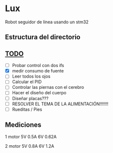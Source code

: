 # Lux
Robot seguidor de línea usando un stm32

## Estructura del directorio


## [TODO](TODO)
 - [ ] Probar control con dos ifs
 - [x] medir consumo de fuente
 - [ ] Leer todos los ojos
 - [ ] Calcular el PID
 - [ ] Controlar las piernas con el cerebro
 - [ ] Hacer el diseño del cuerpo
 - [ ] Diseñar placas???
 - [ ] RESOLVER EL TEMA DE LA ALIMENTACIÓN!!!!!!!
 - [ ] Rueditas / Pies

## Mediciones

1 motor 5V  0.5A
        6V  0.62A
        
2 motor 5V  0.8A
        6V  1.2A
